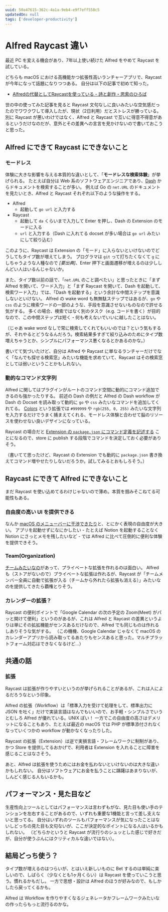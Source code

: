 ```yaml
---
uuid: 50a47615-362c-4a1a-9eb4-e9f7eff558c5
updatedOn: null
tags: ['developer-productivity']
---
```


# Alfred Raycast 違い

最近 PC を変える機会があり、7年以上使い続けた Alfred をやめて Raycast を試している。

どちらも macOS における高機能かつ拡張性高いランチャーアプリで、Raycast が今年になって話題になりつつある。
自分は以下の記事で初めて知った。

- [Alfredの代替としてRaycastを使っている \- 詩と創作・思索のひろば](https://motemen.hatenablog.com/entry/2022/02/raycast)

世の中の使ってみた記事を見ると Raycast 文句なしに良いみたいな空気感だったのでワワクワして導入したが、現状（2日利用）だとストレスが勝っている。
別に Raycast が悪いわけではなく、Alfred と Raycast で互いに得意不得意があるというだけなのだが、意外とその差異への言言を見かけないので書いておこうと思った。

## Alfred にできて Raycast にできないこと
### モードレス
体験に大きな影響を与える本質的な違いとして、「**モードレスな検索体験**」が挙げられる。
たとえば自分は Web 系のソフトウェアエンジニアであり、[Dash](https://kapeli.com/dash) からドキュメントを検索することが多い。
例えば Go の `net.URL` のドキュメントを見たいとき、Alfred と Raycast それぞれ以下のような操作をする。

 - Alfred
   - 起動して `go url` と入力する
- Raycast
  - 起動して `da` くらいまで入力して Enter を押し、Dash の Extension のモードに入る
  - `url` と入力する（Dash に入れてる docset が多い場合は `go url` みたいにして絞り込む）

このように、Raycast は Extension の「モード」に入らないといけないのでどうしてもタイプ数が増えてしまう。
プログラマは `git` って打ちたくなくて `g` にしちゃうような人種なので _\[要出典\]_、Enter 押下と画面遷移が増えるのは少ししんどい人はいるんじゃないか。

また、タイプ数以前の話で、「`net.URL` のこと調べたい」と思ったときに「まず Alfred を開いて、ワード入力」と「まず Raycast を開いて、Dash を起動して、検索ワード入力」では、「Dash を起動する」という余計な中間ステップを意識しないといけない。
Alfred の wake word も無無駄ステップではあるが、`go` や `css` のように検索ワードの一部のような、手段を意識させないものなので許せる気がする。
多くの場合、検索ではなく別のタスク（e.g. コードを書く）が目的なので、この中間ステップは短く・何も考えないでいいに越したことはない。

（じゃあ wake word なしで常に検索してくれてもいいのでは？という気もするが、それやるとどうなるんだろう。検索結果多すぎて絞り込みのためにタイプ数増えちゃうとか、シンプルにパフォーマンス悪くなるとかあるのかな。）

書いてて気づいたけど、自分は Alfred や Raycast に単なるランチャーだけでなく「なんでも探せる検索窓」みたいな機能を求めていて、Raycast はその検索窓としては弱いということかもしれない。

### 動的なコマンド文字列
Alfred に関してはプラグインがルートのコマンド空間に動的にコマンド追加できるのも強かったりする。
前述の Dash の例だと Alfred の Dash workflow が Dash の Docset を読み取って動的に `go` や `css` みたいなコマンドを追加してくれてる。
[Colors](https://www.packal.org/workflow/colors) という拡張では `#999999` や `rgb(255, 0, 255)` みたいな文字列を入力するだけでうまく捕まえてくれる、モードレス体験と合わせて脳のリソースを使わせない良いデザインになっている。

Raycast の場合だと [Extension の `package.json` にコマンド定義を記述する](https://developers.raycast.com/information/manifest) ことになるので、store に publish する段階でコマンドを決定しておく必要がありそう。

（書いてて思ったけど、Raycast の Extension でも動的に `package.json` 書き換えてコマンド増やせたりしないだろうか。試してみるとおもしろそう。）


## Raycast にできて Alfred にできないこと
まだ Raycast を使い込めてるわけじゃないので薄め。本質を掴みそこねてる可能性もある。

### 自由度の高い UI を提供できる
なんか [macOS のメニューバーに干渉できたり](https://developers.raycast.com/api-reference/menu-bar-commands)と、とにかく表現の自由度が大きい。
アプリを起動せずになにかしたい - たとえば Notion を起動することなく Notion にさっとメモを残したいなど - では Alfred に比べて圧倒的に便利な体験を提供できそう。

### Team(Organization)
[チームみたいなの](https://www.raycast.com/teams)があって、プライベートな拡張を作れるのは面白い。
Alfred も（ストアがないので）プライベートな拡張は作れるが、Raycast が「チームメンバー全員に自動で拡張が入る（チームから外れたら拡張も消える）」みたいなのを提供してきたら覇権とりそう。

### カレンダーの拡張？
Raycast の便利ポイントで「Google Calendar の次の予定の Zoom(Meet) がパッと開けて便利」というのがあるが、これは Alfred と Raycast の差異というよりは単にその拡拡機能がセンスあるだけなので、Alfred でも同じものは作れるしありそうな気がする。
（この機機、Google Calendar じゃなくて macOS のカレンダーアプリから読み取ってるあたりもセンスあると思った。マルチプラットフォーム対応はできなくなるけど…）


## 共通の話
### 拡張
Raycast は拡張が作りやすいというのが挙げられることがあるが、これは人によるだろうなという印象。

Alfred の拡張（Workflow）は「標準入力を受けて処理をして、標準出力に JSON を吐く」だけで実装言語はなんでもいいので、お手軽・シンプルさでいうとむしろ Alfred が優れている。UNIX ぽい！
一方でこの自由度の高さはデメリットになることもあり、たとえば最近の macOS では PHP が標準添付されなくなっていくつかの workflow が動かなくなったりした。

Raycast の拡張（Extension）は逆で実損言語・フレームワークに制制があり、かつ Store を提供してるおかげで、利用者は Extension を入れることに障害を感じることはなさそう。

あと、Alfred は拡張を使うためにはお金を払わないといけないのは大きな違いかもしれない。
自分はソフトウェアにお金を払うことに躊躇はあまりないが、しんどく感じる人もいるかも。

## パフォーマンス・見た目など
生産性向上ツールとしてはパフォーマンスは言わずもがな、見た目も使い手のテンションを左右することがあるので、いずれも重要な1機能と言って差し支えないと思ってる。
自分はいずれのツールもパフォーマンスが気になったことはないしどっちの見た目も文句ないが、ここが決定的なポイントになる人はいるかもしれない。
（どちらかというと Raycast が流行りのシュッとした感じで好きだが、自分が使うぶんにはクリティカルな違いではない）。

## 結局どっち使う？
タイプ数が増えるのはつらいが、とはいえ新しいものに Bet するのは単純に楽しいので、しばらく（少なくとも1ヶ月くらい）は Raycast を使っていこうと思う。慣れるかもだし。
一方で思想・設計は Alfred のほうが好みなので、もしかしたら戻ってくるかも。

Alfred は Workflow を作りやすくなるジェネレータかフレームワークみたいなの作ったらもっと流行るのかな。
